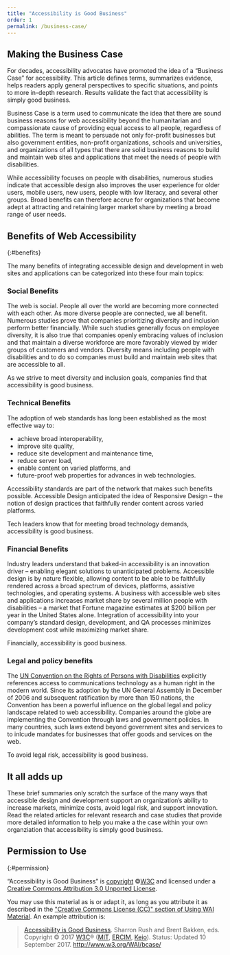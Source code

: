 ```yaml
---
title: "Accessibility is Good Business"
order: 1
permalink: /business-case/
---
```


## Making the Business Case

For decades, accessibility advocates have promoted the idea of a “Business Case” for accessibility. This article defines terms, summarizes evidence, helps readers apply general perspectives to specific situations, and points to more in-depth research. Results validate the fact that accessibility is simply good business.

Business Case is a term used to communicate the idea that there are sound business reasons for web accessibility beyond the humanitarian and compassionate cause of providing equal access to all people, regardless of abilities. The term is meant to persuade not only for-profit businesses but also government entities, non-profit organizations, schools and universities, and organizations of all types that there are solid business reasons to build and maintain web sites and applications that meet the needs of people with disabilities.

While accessibility focuses on people with disabilities, numerous studies indicate that accessible design also improves the user experience for older users, mobile users, new users, people with low literacy, and several other groups. Broad benefits can therefore accrue for organizations that become adept at attracting and retaining larger market share by meeting a broad range of user needs.

## Benefits of Web Accessibility
{:#benefits}

The many benefits of integrating accessible design and development in web sites and applications can be categorized into these four main topics:

### Social Benefits
The web is social. People all over the world are becoming more connected with each other. As more diverse people are connected, we all benefit. Numerous studies prove that companies prioritizing diversity and inclusion perform better financially.  While such studies generally focus on employee diversity, it is also true that companies openly embracing values of inclusion and that maintain a diverse workforce are more favorably viewed by wider groups of customers and vendors. Diversity means including people with disabilities and to do so companies must build and maintain web sites that are accessible to all.

As we strive to meet diversity and inclusion goals, companies find that accessibility is good business.

### Technical Benefits
The adoption of web standards has long been established as the most effective way to:
* achieve broad interoperability,
* improve site quality,
* reduce site development and maintenance time,
* reduce server load,
* enable content on varied platforms, and
* future-proof web properties for advances in web technologies.

Accessibility standards are part of the network that makes such benefits possible.  Accessible Design anticipated the idea of Responsive Design – the notion of design practices that faithfully render content across varied platforms.

Tech leaders know that for meeting broad technology demands, accessibility is good business.

### Financial Benefits
Industry leaders understand that baked-in accessibility is an innovation driver – enabling elegant solutions to unanticipated problems. Accessible design is by nature flexible, allowing content to be able to be faithfully rendered across a broad spectrum of devices, platforms, assistive technologies, and operating systems. A business with accessible web sites and applications increases market share by several million people with disabilities – a market that Fortune magazine estimates at $200&nbsp;billion per year in the United States alone. Integration of accessibility into your company’s standard design, development, and QA processes minimizes development cost while maximizing market share.

Financially, accessibility is good business.

### Legal and policy benefits
The [UN Convention on the Rights of Persons with
Disabilities](http://www.un.org/disabilities/default.asp?navid=12&pid=150) explicitly references access to communications technology as a human right in the modern world. Since its adoption by the UN General Assembly in December of 2006 and subsequent ratification by more than 150 nations, the Convention has been a powerful influence on the global legal and policy landscape related to web accessibility. Companies around the globe are implementing the Convention through laws and government policies. In many countries, such laws extend beyond government sites and services to to inlcude mandates for businesses that offer goods and services on the web.

To avoid legal risk, accessibility is good business.

## It all adds up
These brief summaries only scratch the surface of the many ways that accessible design and development support an organization’s ability to increase markets, minimize costs, avoid legal risk, and support innovation. Read the related articles for relevant research and case studies that provide more detailed information to help you make a the case within your own organziation that accessibility is simply good business.

## Permission to Use
{:#permission}

“Accessibility is Good Business” is [copyright](http://www.w3.org/Consortium/Legal/ipr-notice#Copyright) ©[W3C](http://www.w3.org/) and licensed under a [Creative Commons Attribution 3.0 Unported License](http://creativecommons.org/licenses/by/3.0/).

You may use this material as is or adapt it, as long as you attribute it as described in the ["Creative Commons License (CC)" section of Using WAI Material](http://www.w3.org/WAI/about/usingWAImaterial#cc). An example attribution is:

> [Accessibility is Good Business](http://www.w3.org/WAI/bcase/). Sharron Rush and Brent Bakken, eds. Copyright © 2017 [W3C](http://www.w3.org/)®
> ([MIT](http://www.csail.mit.edu/), [ERCIM](http://www.ercim.eu/),
> [Keio](http://www.keio.ac.jp/)). Status: Updated 10 September 2017.
> <http://www.w3.org/WAI/bcase/>

